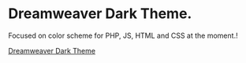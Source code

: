 # Dreamweaver Dark Theme.

Focused on color scheme for PHP, JS, HTML and CSS at the moment.!

[Dreamweaver Dark Theme](screenshot.png)